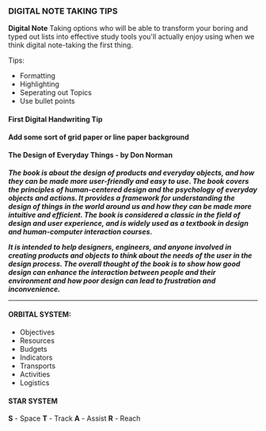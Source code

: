 ### DIGITAL NOTE TAKING TIPS

**Digital Note** 
Taking options who will be able to transform your boring and typed out lists into effective study tools you'll actually enjoy using when we think digital note-taking the first thing.

Tips:
- Formatting
- Highlighting
- Seperating out Topics
- Use bullet points 

#### First Digital Handwriting Tip
**Add some sort of grid paper or line paper background**

#### The Design of Everyday Things - by Don Norman

 ***The book is about the design of products and everyday objects, and how they can be made more user-friendly and easy to use. The book covers the principles of human-centered design and the psychology of everyday objects and actions. It provides a framework for understanding the design of things in the world around us and how they can be made more intuitive and efficient. The book is considered a classic in the field of design and user experience, and is widely used as a textbook in design and human-computer interaction courses.***

***It is intended to help designers, engineers, and anyone involved in creating products and objects to think about the needs of the user in the design process. The overall thought of the book is to show how good design can enhance the interaction between people and their environment and how poor design can lead to frustration and inconvenience.***


---
#### ORBITAL SYSTEM:
- Objectives
- Resources
- Budgets
- Indicators
- Transports
- Activities
- Logistics

#### STAR SYSTEM
**S** - Space
**T** - Track
**A** - Assist
**R** - Reach

